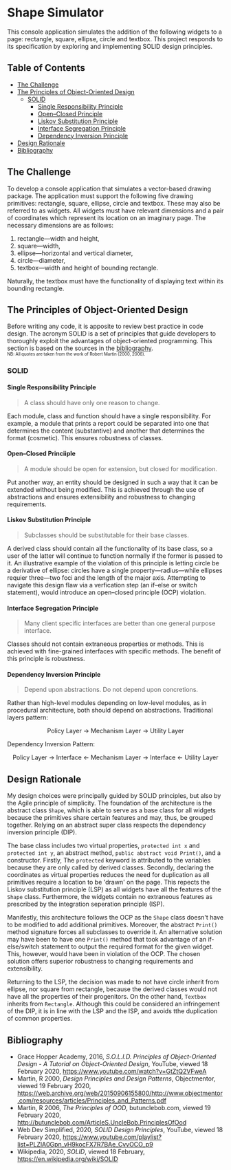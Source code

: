 # Shape Simulator
This console application simulates the addition of the following widgets to a page: rectangle, square, ellipse, circle and textbox. This project responds to its specification by exploring and implementing SOLID design principles.
## Table of Contents
- [The Challenge](#the-challenge)
- [The Principles of Object-Oriented Design](#the-principles-of-object-oriented-design)
  - [SOLID](#solid)
    - [Single Responsibility Principle](#single-responsibility-principle)
    - [Open–Closed Principle](#open/closed-principle)
    - [Liskov Substitution Principle](#liskov-substitution-principle)
    - [Interface Segregation Principle](#interface-segregation-principle)
    - [Dependency Inversion Principle](#dependency-inversion-principle)
- [Design Rationale](#design-rationale)
- [Bibliography](#bibliography)
## The Challenge
To develop a console application that simulates a vector-based drawing package. The application must support the following five drawing primitives: rectangle, square, ellipse, circle and textbox. These may also be referred to as widgets. All widgets must have relevant dimensions and a pair of coordinates which represent its location on an imaginary page. The necessary dimensions are as follows:
1) rectangle—width and height,
2) square—width,
3) ellipse—horizontal and vertical diameter,
4) circle—diameter,
5) textbox—width and height of bounding rectangle.

Naturally, the textbox must have the functionality of displaying text within its bounding rectangle.
## The Principles of Object-Oriented Design
Before writing any code, it is apposite to review best practice in code design. The acronym SOLID is a set of principles that guide developers to thoroughly exploit the advantages of object-oriented programming. This section is based on the sources in the [bibliography](#bibliography).  
<sub><sup>NB: All quotes are taken from the work of Robert Martin (2000, 2006).</sup></sub>
### SOLID

#### Single Responsibility Principle
> A class should have only one reason to change.

Each module, class and function should have a single responsibility. For example, a module that prints a report could be separated into one that determines the content (substantive) and another that determines the format (cosmetic). This ensures robustness of classes.
#### Open–Closed Princiiple
> A module should be open for extension, but closed for modification.

Put another way, an entity should be designed in such a way that it can be extended without being modified. This is achieved through the use of abstractions and ensures extensibility and robustness to changing requirements.
#### Liskov Substitution Principle
> Subclasses should be substitutable for their base classes.

A derived class should contain all the functionality of its base class, so a user of the latter will continue to function normally if the former is passed to it. An illustrative example of the violation of this principle is letting circle be a derivative of ellipse: circles have a single property—radius—while ellipses requier three—two foci and the length of the major axis. Attempting to navigate this design flaw via a verfication step (an if–else or switch statement), would introduce an open–closed principle (OCP) violation.
#### Interface Segregation Principle
> Many client specific interfaces are better than one general purpose interface.

Classes should not contain extraneous properties or methods. This is achieved with fine-grained interfaces with specific methods. The benefit of this principle is robustness.
#### Dependency Inversion Principle
> Depend upon abstractions. Do not depend upon concretions.

Rather than high-level modules depending on low-level modules, as in procedural architecture, both should depend on abstractions. Traditional layers pattern:  
<p align="center">Policy Layer → Mechanism Layer → Utility Layer</p>
Dependency Inversion Pattern: 
<p align="center">Policy Layer → Interface ← Mechanism Layer → Interface ← Utility Layer</p>

## Design Rationale
My design choices were principally guided by SOLID principles, but also by the Agile principle of simplicity. The foundation of the architecture is the abstract class `Shape`, which is able to serve as a base class for all widgets because the primitives share certain features and may, thus, be grouped together. Relying on an abstract super class respects the dependency inversion principle (DIP).

The base class includes two virtual properties, `protected int x` and `protected int y`, an abstract method, `public abstract void Print()`, and a constructor. Firstly, The `protected` keyword is attributed to the variables because they are only called by derived classes. Secondly, declaring the coordinates as virtual properties reduces the need for duplication as all primitives require a location to be 'drawn' on the page. This repects the Liskov substitution principle (LSP) as all widgets have all the features of the `Shape` class. Furthermore, the widgets contain no extraneous features as prescribed by the integration seperation principle (ISP).

Manifestly, this architecture follows the OCP as the `Shape` class doesn't have to be modified to add additional primitives. Moreover, the abstract `Print()` method signature forces all subclasses to override it. An alternative solution may have been to have one `Print()` method that took advantage of an if-else/switch statement to output the required format for the given widget. This, however, would have been in violation of the OCP. The chosen solution offers superior robustness to changing requirements and extensibility.

Returning to the LSP, the decision was made to not have circle inherit from ellipse, nor square from rectangle, because the derived classes would not have all the properties of their progenitors. On the other hand, `Textbox` inherits  from `Rectangle`. Although this could be considered an infringement of the DIP, it is in line with the LSP and the ISP, and avoids tthe duplication of common properties.

## Bibliography
- Grace Hopper Academy, 2016, *S.O.L.I.D. Principles of Object-Oriented Design - A Tutorial on Object-Oriented Design*, YouTube, viewed 18 February 2020, https://www.youtube.com/watch?v=GtZtQ2VFweA
- Martin, R 2000, *Design Principles and Design Patterns*, Objectmentor, viewed 19 February 2020, https://web.archive.org/web/20150906155800/http://www.objectmentor.com/resources/articles/Principles_and_Patterns.pdf
- Martin, R 2006, *The Principles of OOD*, butunclebob.com, viewed 19 February 2020, http://butunclebob.com/ArticleS.UncleBob.PrinciplesOfOod
- Web Dev Simplified, 2020, *SOLID Design Principles*, YouTube, viewed 18 February 2020, https://www.youtube.com/playlist?list=PLZlA0Gpn_vH9kocFX7R7BAe_CvvOCO_p9
- Wikipedia, 2020, *SOLID*, viewed 18 February, https://en.wikipedia.org/wiki/SOLID
